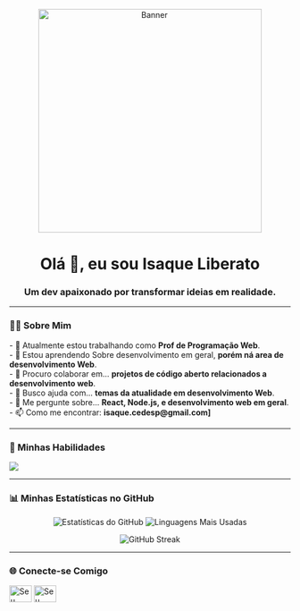 <p align="center">
  <img src="https://photos.fife.usercontent.google.com/pw/AP1GczMHba9dJLmknPsWlyYvEHQX7aTkDY7BuUBMdEotPP0kEWCd8r2X1QoL=w620-h827-s-no-gm?authuser=0" alt="Banner" width="400"/>
</p>

<h1 align="center">Olá 👋, eu sou Isaque Liberato</h1>
<h3 align="center">Um dev apaixonado por transformar ideias em realidade.</h3>

---

### 👨‍💻 Sobre Mim

<p>
  - 🔭 Atualmente estou trabalhando como <strong>Prof de Programação Web</strong>.
  <br>
  - 🌱 Estou aprendendo Sobre desenvolvimento em geral, <strong>porém ná area de desenvolvimento Web</strong>.
  <br>
  - 👯 Procuro colaborar em... <strong>projetos de código aberto relacionados a desenvolvimento web</strong>.
  <br>
  - 🤔 Busco ajuda com... <strong>temas da atualidade em desenvolvimento Web</strong>.
  <br>
  - 💬 Me pergunte sobre... <strong>React, Node.js, e desenvolvimento web em geral</strong>.
  <br>
  - 📫 Como me encontrar: <strong>isaque.cedesp@gmail.com]</strong>
</p>

---

### 🚀 Minhas Habilidades

<p align="left">
  <a href="https://skillicons.dev">
    <img src="https://skillicons.dev/icons?i=html,css,js,ts,react,nextjs,nodejs,tailwind,git,figma&perline=5" />
  </a>
</p>

---

### 📊 Minhas Estatísticas no GitHub

<p align="center">
  <img align="center" src="https://github-readme-stats.vercel.app/api?username=iliberato-dev&show_icons=true&theme=tokyonight&rank_icon=github" alt="Estatísticas do GitHub" />
  <img align="center" src="https://github-readme-stats.vercel.app/api/top-langs/?username=iliberato-dev&layout=compact&theme=tokyonight" alt="Linguagens Mais Usadas" />
</p>
<p align="center">
  <img align="center" src="https://streak-stats.demolab.com/?user=iliberato-dev&theme=tokyonight" alt="GitHub Streak" />
</p>

---

### 🌐 Conecte-se Comigo

<p align="left">
<a href="https://linkedin.com/in/SEU-LINKEDIN" target="blank"><img align="center" src="https://raw.githubusercontent.com/rahuldkjain/github-profile-readme-generator/master/src/images/icons/Social/linked-in-alt.svg" alt="Seu Linkedin" height="30" width="40" /></a>
<a href="https://seu-blog.com" target="blank"><img align="center" src="https://raw.githubusercontent.com/rahuldkjain/github-profile-readme-generator/master/src/images/icons/Social/medium.svg" alt="Seu Blog" height="30" width="40" /></a>
</p>
